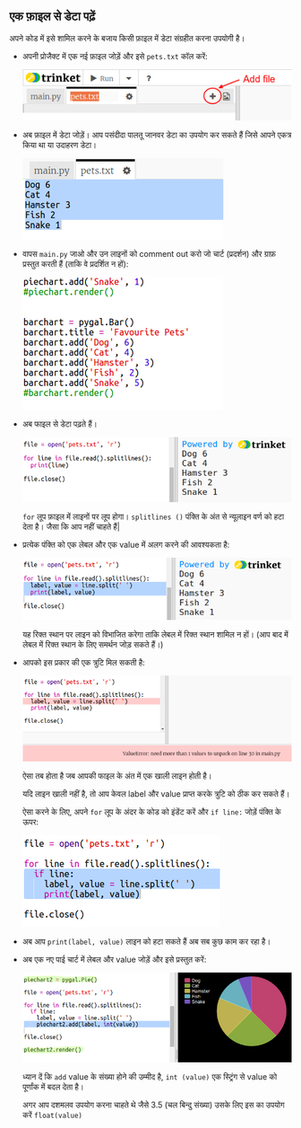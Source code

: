 ## एक फ़ाइल से डेटा पढ़ें

अपने कोड में इसे शामिल करने के बजाय किसी फ़ाइल में डेटा संग्रहीत करना उपयोगी है।

+ अपनी प्रोजैक्ट में एक नई फ़ाइल जोड़ें और इसे `pets.txt` कॉल करें:
    
    ![स्क्रीनशॉट](images/pets-file.png)

+ अब फ़ाइल में डेटा जोड़ें। आप पसंदीदा पालतू जानवर डेटा का उपयोग कर सकते हैं जिसे आपने एकत्र किया था या उदाहरण डेटा।
    
    ![स्क्रीनशॉट](images/pets-data.png)

+ वापस `main.py` जाओ और उन लाइनों को comment out करो जो चार्ट (प्रदर्शन) और ग्राफ़ प्रस्तुत करती हैं (ताकि वे प्रदर्शित न हों):
    
    ![स्क्रीनशॉट](images/pets-comment.png)

+ अब फाइल से डेटा पढ़ते हैं।
    
    ![स्क्रीनशॉट](images/pets-read.png)
    
    `for` लूप फ़ाइल में लाइनों पर लूप होगा। `splitlines ()` पंक्ति के अंत से न्यूलाइन वर्ण को हटा देता है। जैसा कि आप नहीं चाहते हैं|

+ प्रत्येक पंक्ति को एक लेबल और एक value में अलग करने की आवश्यकता है:
    
    ![स्क्रीनशॉट](images/pets-split.png)
    
    यह रिक्त स्थान पर लाइन को विभाजित करेगा ताकि लेबल में रिक्त स्थान शामिल न हों। (आप बाद में लेबल में रिक्त स्थान के लिए समर्थन जोड़ सकते हैं।)

+ आपको इस प्रकार की एक त्रुटि मिल सकती है:
    
    ![स्क्रीनशॉट](images/pets-error.png)
    
    ऐसा तब होता है जब आपकी फाइल के अंत में एक खाली लाइन होती है।
    
    यदि लाइन खाली नहीं है, तो आप केवल label और value प्राप्त करके त्रुटि को ठीक कर सकते हैं।
    
    ऐसा करने के लिए, अपने `for` लूप के अंदर के कोड को इंडेंट करें और `if line:` जोड़ें पंक्ति के ऊपर:
    
    ![स्क्रीनशॉट](images/pets-fix.png)

+ अब आप `print(label, value)` लाइन को हटा सकते हैं अब सब कुछ काम कर रहा है।

+ अब एक नए पाई चार्ट में लेबल और value जोड़ें और इसे प्रस्तुत करें:
    
    ![स्क्रीनशॉट](images/pets-pie2.png)
    
    ध्यान दें कि `add` value के संख्या होने की उम्मीद है, `int (value)` एक स्ट्रिंग से value को पूर्णांक में बदल देता है।
    
    अगर आप दशमलव उपयोग करना चाहते थे जैसे 3.5 (चल बिन्दु संख्या) उसके लिए इस का उपयोग करें `float(value)`
